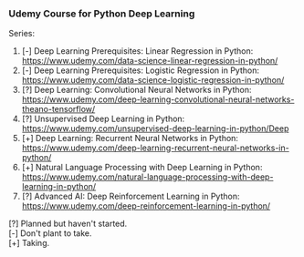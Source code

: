 ### Udemy Course for Python Deep Learning

Series:
1. [-] Deep Learning Prerequisites: Linear Regression in Python: https://www.udemy.com/data-science-linear-regression-in-python/
2. [-] Deep Learning Prerequisites: Logistic Regression in Python: https://www.udemy.com/data-science-logistic-regression-in-python/
3. [?] Deep Learning: Convolutional Neural Networks in Python: https://www.udemy.com/deep-learning-convolutional-neural-networks-theano-tensorflow/
4. [?] Unsupervised Deep Learning in Python: https://www.udemy.com/unsupervised-deep-learning-in-python/Deep
5. [+] Deep Learning: Recurrent Neural Networks in Python: https://www.udemy.com/deep-learning-recurrent-neural-networks-in-python/
6. [+] Natural Language Processing with Deep Learning in Python: https://www.udemy.com/natural-language-processing-with-deep-learning-in-python/
7. [?] Advanced AI: Deep Reinforcement Learning in Python: https://www.udemy.com/deep-reinforcement-learning-in-python/


[?] Planned but haven't started. <br>
[-] Don't plant to take. <br>
[+] Taking. <br>
